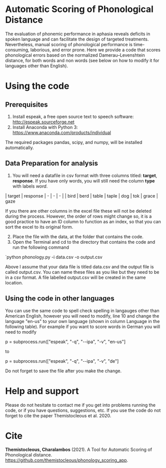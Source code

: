 # Automatic Scoring of Phonological Distance

The evaluation of phonemic performance in aphasia reveals deficits in spoken language and can facilitate the design of targeted treatments. Nevertheless, manual scoring of phonological performance is time-consuming, laborious, and error prone. Here we provide a code that scores phonological errors based on the normalized Damerau–Levenshtein distance, for both words and non words (see below on how to modify it for languages other than English).


# Using the code

## Prerequisites

1. Install espeak, a free open source text to speech software: http://espeak.sourceforge.net
2. Install Anaconda with Python 3: https://www.anaconda.com/products/individual

The required packages pandas, scipy, and numpy, will be installed automatically.

## Data Preparation for analysis

1. You will need a datafile in csv format with three columns titled: **target**, **response**. If you have only words, you will still need the column **type** with labels *word*.


| target | response
| - | - | - |
| bird | berd
| table | taple
| dog | tok
| grace | gaze 

If you there are other columns in the excel file these will not be deleted during the process. However, the order of rows might change so, it is a good practice to have an ID column to function as an index, so that you can sort the excel to its original form.

2. Place the file with the data, at the folder that contains the code.
3. Open the Terminal and cd to the directory that contains the code and run the following command

`python phonology.py -i data.csv -o output.csv 

Above I assume that your data file is titled data.csv and the output file is called output.csv. You can name these files as you like but they need to be in a csv format. A file labelled output.csv will be created in the same location.

## Using the code in other languages

You can use the same code to spell check spelling in langauges other than American English, however you will need to modify, line 10 and change the language "en-us" to your own language (shown in column Language in the following table). For example if you want to score words in German you will need to modify

p = subprocess.run(["espeak", "-q", "--ipa", "-v", "en-us"]

to 

p = subprocess.run(["espeak", "-q", "--ipa", "-v", "de"]

Do not forget to save the file after you make the change.


# Help and support

Please do not hesitate to contact me if you get into problems running the code, or if you have questions, suggestions, etc. If you use the code do not forget to cite the paper Themistocleous et al. 2020.


# Cite

**Themistocleous, Charalambos** (2021). A Tool for Automatic Scoring of Phonological distance. https://github.com/themistocleous/phonology_scoring_app.

